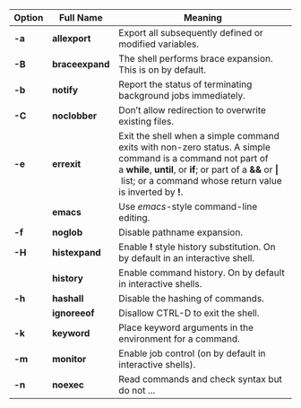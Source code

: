 | **Option** | **Full Name**   | **Meaning**                                                                                                                                                                                                                             |
| ---------- | --------------- | --------------------------------------------------------------------------------------------------------------------------------------------------------------------------------------------------------------------------------------- |
| **-a**     | **allexport**   | Export all subsequently defined or modified variables.                                                                                                                                                                                  |
| **-B**     | **braceexpand** | The shell performs brace expansion. This is on by default.                                                                                                                                                                              |
| **-b**     | **notify**      | Report the status of terminating background jobs immediately.                                                                                                                                                                           |
| **-C**     | **noclobber**   | Don’t allow redirection to overwrite existing files.                                                                                                                                                                                    |
| **-e**     | **errexit**     | Exit the shell when a simple command exits with non-zero status. A simple command is a command not part of a **while**, **until**, or **if**; or part of a **&&** or **\|** list; or a command whose return value is inverted by **!**. |
|            | **emacs**       | Use *emacs*-style command-line editing.                                                                                                                                                                                                 |
| **-f**     | **noglob**      | Disable pathname expansion.                                                                                                                                                                                                             |
| **-H**     | **histexpand**  | Enable **!** style history substitution. On by default in an interactive shell.                                                                                                                                                         |
|            | **history**     | Enable command history. On by default in interactive shells.                                                                                                                                                                            |
| **-h**     | **hashall**     | Disable the hashing of commands.                                                                                                                                                                                                        |
|            | **ignoreeof**   | Disallow CTRL-D to exit the shell.                                                                                                                                                                                                      |
| **-k**     | **keyword**     | Place keyword arguments in the environment for a command.                                                                                                                                                                               |
| **-m**     | **monitor**     | Enable job control (on by default in interactive shells).                                                                                                                                                                               |
| **-n**     | **noexec**      | Read commands and check syntax but do not ...                                                                                                                                                                                           |
